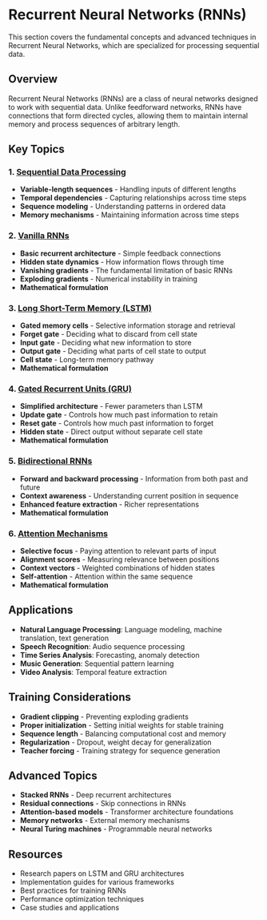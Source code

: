 # Recurrent Neural Networks (RNNs)

This section covers the fundamental concepts and advanced techniques in Recurrent Neural Networks, which are specialized for processing sequential data.

## Overview

Recurrent Neural Networks (RNNs) are a class of neural networks designed to work with sequential data. Unlike feedforward networks, RNNs have connections that form directed cycles, allowing them to maintain internal memory and process sequences of arbitrary length.

## Key Topics

### 1. [Sequential Data Processing](01_sequential_data_processing.md)
- **Variable-length sequences** - Handling inputs of different lengths
- **Temporal dependencies** - Capturing relationships across time steps
- **Sequence modeling** - Understanding patterns in ordered data
- **Memory mechanisms** - Maintaining information across time steps

### 2. [Vanilla RNNs](02_vanilla_rnns.md)
- **Basic recurrent architecture** - Simple feedback connections
- **Hidden state dynamics** - How information flows through time
- **Vanishing gradients** - The fundamental limitation of basic RNNs
- **Exploding gradients** - Numerical instability in training
- **Mathematical formulation**

### 3. [Long Short-Term Memory (LSTM)](03_lstm.md)
- **Gated memory cells** - Selective information storage and retrieval
- **Forget gate** - Deciding what to discard from cell state
- **Input gate** - Deciding what new information to store
- **Output gate** - Deciding what parts of cell state to output
- **Cell state** - Long-term memory pathway
- **Mathematical formulation**

### 4. [Gated Recurrent Units (GRU)](04_gru.md)
- **Simplified architecture** - Fewer parameters than LSTM
- **Update gate** - Controls how much past information to retain
- **Reset gate** - Controls how much past information to forget
- **Hidden state** - Direct output without separate cell state
- **Mathematical formulation**

### 5. [Bidirectional RNNs](05_bidirectional_rnns.md)
- **Forward and backward processing** - Information from both past and future
- **Context awareness** - Understanding current position in sequence
- **Enhanced feature extraction** - Richer representations
- **Mathematical formulation**

### 6. [Attention Mechanisms](06_attention_mechanisms.md)
- **Selective focus** - Paying attention to relevant parts of input
- **Alignment scores** - Measuring relevance between positions
- **Context vectors** - Weighted combinations of hidden states
- **Self-attention** - Attention within the same sequence
- **Mathematical formulation**

## Applications

- **Natural Language Processing**: Language modeling, machine translation, text generation
- **Speech Recognition**: Audio sequence processing
- **Time Series Analysis**: Forecasting, anomaly detection
- **Music Generation**: Sequential pattern learning
- **Video Analysis**: Temporal feature extraction

## Training Considerations

- **Gradient clipping** - Preventing exploding gradients
- **Proper initialization** - Setting initial weights for stable training
- **Sequence length** - Balancing computational cost and memory
- **Regularization** - Dropout, weight decay for generalization
- **Teacher forcing** - Training strategy for sequence generation

## Advanced Topics

- **Stacked RNNs** - Deep recurrent architectures
- **Residual connections** - Skip connections in RNNs
- **Attention-based models** - Transformer architecture foundations
- **Memory networks** - External memory mechanisms
- **Neural Turing machines** - Programmable neural networks

## Resources

- Research papers on LSTM and GRU architectures
- Implementation guides for various frameworks
- Best practices for training RNNs
- Performance optimization techniques
- Case studies and applications 